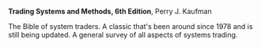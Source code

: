 **Trading Systems and Methods, 6th Edition**, Perry J. Kaufman

The Bible of system traders. A classic that's been around since 1978 and is still being updated. A general survey of all aspects of systems trading.

